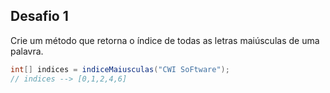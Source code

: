 ## Desafio 1 

Crie um método que retorna o índice de todas as letras maiúsculas de uma palavra. 

```java
int[] indices = indiceMaiusculas("CWI SoFtware"); 
// indices --> [0,1,2,4,6]
```

